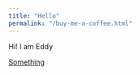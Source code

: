 ```yaml
---
title: "Hello"
permalink: "/buy-me-a-coffee.html"
---
```


Hi! I am Eddy

<a class="btn btn-danger" href="https://">Something</a>
